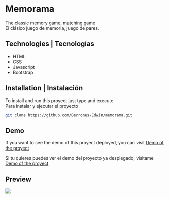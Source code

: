 # Memorama

The classic memory game, matching game<br>
El clásico juego de memoria, juego de pares.

## Technologies | Tecnologías

-   HTML
-   CSS
-   Javascript
-   Bootstrap

## Installation | Instalación

To install and run this proyect just type and execute <br>
Para instalar y ejecutar el proyecto 

```bash
git clone https://github.com/Berrones-Edwin/memorama.git
```

## Demo

If you want to see the demo of this proyect deployed, you can visit [Demo of the proyect](https://berrones-edwin.github.io/memorama/)

Si tu quieres puedes ver el demo del proyecto ya desplegado, visitame [Demo of the proyect](https://berrones-edwin.github.io/memorama/)

## Preview

![](https://user-images.githubusercontent.com/44040730/108284805-89019400-714b-11eb-8f07-37169d9496d6.png)
